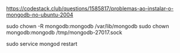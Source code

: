 https://codestack.club/questions/1585817/problemas-ao-instalar-o-mongodb-no-ubuntu-2004

sudo chown -R mongodb:mongodb /var/lib/mongodb
sudo chown mongodb:mongodb /tmp/mongodb-27017.sock

sudo service mongod restart